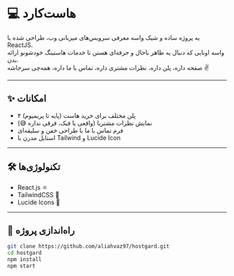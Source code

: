 # 💻 هاست‌کارد

یه پروژه ساده و شیک واسه معرفی سرویس‌های میزبانی وب، طراحی شده با ReactJS.  
واسه اونایی که دنبال یه ظاهر باحال و حرفه‌ای هستن تا خدمات هاستینگ خودشونو ارائه بدن.  
صفحه داره، پلن داره، نظرات مشتری داره، تماس با ما داره، همه‌چی سرجاشه ✌️

---

## ✨ امکانات

- ۴ پلن مختلف برای خرید هاست (پایه تا پریمیوم)
- نمایش نظرات مشتریا (واقعی یا فیک، فرقی نداره 😅)
- فرم تماس با ما با طراحی خفن و سلیقه‌ای
- استایل مدرن با Tailwind و Lucide Icon

---

## 🛠️ تکنولوژی‌ها

- React.js ⚛️  
- TailwindCSS 💨  
- Lucide Icons 🎨

---

## 🧠 راه‌اندازی پروژه

```bash
git clone https://github.com/aliahvaz97/hostgard.git
cd hostgard
npm install
npm start
